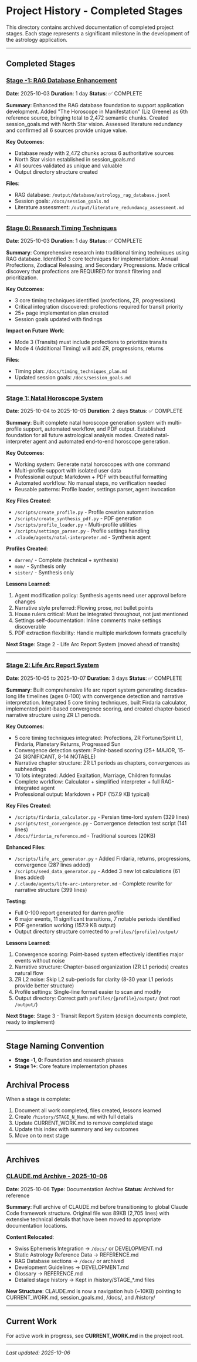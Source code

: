 # Project History - Completed Stages

This directory contains archived documentation of completed project stages. Each stage represents a significant milestone in the development of the astrology application.

---

## Completed Stages

### [Stage -1: RAG Database Enhancement](STAGE_-1_RAG_Enhancement.md)
**Date**: 2025-10-03
**Duration**: 1 day
**Status**: ✅ COMPLETE

**Summary**: Enhanced the RAG database foundation to support application development. Added "The Horoscope in Manifestation" (Liz Greene) as 6th reference source, bringing total to 2,472 semantic chunks. Created session_goals.md with North Star vision. Assessed literature redundancy and confirmed all 6 sources provide unique value.

**Key Outcomes**:
- Database ready with 2,472 chunks across 6 authoritative sources
- North Star vision established in session_goals.md
- All sources validated as unique and valuable
- Output directory structure created

**Files**:
- RAG database: `/output/database/astrology_rag_database.jsonl`
- Session goals: `/docs/session_goals.md`
- Literature assessment: `/output/literature_redundancy_assessment.md`

---

### [Stage 0: Research Timing Techniques](STAGE_0_Research_Timing.md)
**Date**: 2025-10-03
**Duration**: 1 day
**Status**: ✅ COMPLETE

**Summary**: Comprehensive research into traditional timing techniques using RAG database. Identified 3 core techniques for implementation: Annual Profections, Zodiacal Releasing, and Secondary Progressions. Made critical discovery that profections are REQUIRED for transit filtering and prioritization.

**Key Outcomes**:
- 3 core timing techniques identified (profections, ZR, progressions)
- Critical integration discovered: profections required for transit priority
- 25+ page implementation plan created
- Session goals updated with findings

**Impact on Future Work**:
- Mode 3 (Transits) must include profections to prioritize transits
- Mode 4 (Additional Timing) will add ZR, progressions, returns

**Files**:
- Timing plan: `/docs/timing_techniques_plan.md`
- Updated session goals: `/docs/session_goals.md`

---

### [Stage 1: Natal Horoscope System](STAGE_1_Natal_Horoscope.md)
**Date**: 2025-10-04 to 2025-10-05
**Duration**: 2 days
**Status**: ✅ COMPLETE

**Summary**: Built complete natal horoscope generation system with multi-profile support, automated workflow, and PDF output. Established foundation for all future astrological analysis modes. Created natal-interpreter agent and automated end-to-end horoscope generation.

**Key Outcomes**:
- Working system: Generate natal horoscopes with one command
- Multi-profile support with isolated user data
- Professional output: Markdown + PDF with beautiful formatting
- Automated workflow: No manual steps, no verification needed
- Reusable patterns: Profile loader, settings parser, agent invocation

**Key Files Created**:
- `/scripts/create_profile.py` - Profile creation automation
- `/scripts/create_synthesis_pdf.py` - PDF generation
- `/scripts/profile_loader.py` - Multi-profile utilities
- `/scripts/settings_parser.py` - Profile settings handling
- `.claude/agents/natal-interpreter.md` - Synthesis agent

**Profiles Created**:
- `darren/` - Complete (technical + synthesis)
- `mom/` - Synthesis only
- `sister/` - Synthesis only

**Lessons Learned**:
1. Agent modification policy: Synthesis agents need user approval before changes
2. Narrative style preferred: Flowing prose, not bullet points
3. House rulers critical: Must be integrated throughout, not just mentioned
4. Settings self-documentation: Inline comments make settings discoverable
5. PDF extraction flexibility: Handle multiple markdown formats gracefully

**Next Stage**: Stage 2 - Life Arc Report System (moved ahead of transits)

---

### [Stage 2: Life Arc Report System](STAGE_2_Life_Arc_Report.md)
**Date**: 2025-10-05 to 2025-10-07
**Duration**: 3 days
**Status**: ✅ COMPLETE

**Summary**: Built comprehensive life arc report system generating decades-long life timelines (ages 0-100) with convergence detection and narrative interpretation. Integrated 5 core timing techniques, built Firdaria calculator, implemented point-based convergence scoring, and created chapter-based narrative structure using ZR L1 periods.

**Key Outcomes**:
- 5 core timing techniques integrated: Profections, ZR Fortune/Spirit L1, Firdaria, Planetary Returns, Progressed Sun
- Convergence detection system: Point-based scoring (25+ MAJOR, 15-24 SIGNIFICANT, 8-14 NOTABLE)
- Narrative chapter structure: ZR L1 periods as chapters, convergences as subheadings
- 10 lots integrated: Added Exaltation, Marriage, Children formulas
- Complete workflow: Calculator + simplified interpreter + full RAG-integrated agent
- Professional output: Markdown + PDF (157.9 KB typical)

**Key Files Created**:
- `/scripts/firdaria_calculator.py` - Persian time-lord system (329 lines)
- `/scripts/test_convergence.py` - Convergence detection test script (141 lines)
- `/docs/firdaria_reference.md` - Traditional sources (20KB)

**Enhanced Files**:
- `/scripts/life_arc_generator.py` - Added Firdaria, returns, progressions, convergence (287 lines added)
- `/scripts/seed_data_generator.py` - Added 3 new lot calculations (61 lines added)
- `/.claude/agents/life-arc-interpreter.md` - Complete rewrite for narrative structure (399 lines)

**Testing**:
- Full 0-100 report generated for darren profile
- 6 major events, 11 significant transitions, 7 notable periods identified
- PDF generation working (157.9 KB output)
- Output directory structure corrected to `profiles/{profile}/output/`

**Lessons Learned**:
1. Convergence scoring: Point-based system effectively identifies major events without noise
2. Narrative structure: Chapter-based organization (ZR L1 periods) creates natural flow
3. ZR L2 noise: Skip L2 sub-periods for clarity (8-30 year L1 periods provide better structure)
4. Profile settings: Single-line format easier to scan and modify
5. Output directory: Correct path `profiles/{profile}/output/` (not root `/output/`)

**Next Stage**: Stage 3 - Transit Report System (design documents complete, ready to implement)

---

## Stage Naming Convention

- **Stage -1, 0**: Foundation and research phases
- **Stage 1+**: Core feature implementation phases

## Archival Process

When a stage is complete:

1. Document all work completed, files created, lessons learned
2. Create `/history/STAGE_N_Name.md` with full details
3. Update CURRENT_WORK.md to remove completed stage
4. Update this index with summary and key outcomes
5. Move on to next stage

---

## Archives

### [CLAUDE.md Archive - 2025-10-06](CLAUDE_ARCHIVE_2025_10_06.md)
**Date**: 2025-10-06
**Type**: Documentation Archive
**Status**: Archived for reference

**Summary**: Full archive of CLAUDE.md before transitioning to global Claude Code framework structure. Original file was 89KB (2,705 lines) with extensive technical details that have been moved to appropriate documentation locations.

**Content Relocated**:
- Swiss Ephemeris Integration → `/docs/` or DEVELOPMENT.md
- Static Astrology Reference Data → REFERENCE.md
- RAG Database sections → `/docs/` or archived
- Development Guidelines → DEVELOPMENT.md
- Glossary → REFERENCE.md
- Detailed stage history → Kept in /history/STAGE_*.md files

**New Structure**: CLAUDE.md is now a navigation hub (~10KB) pointing to CURRENT_WORK.md, session_goals.md, /docs/, and /history/

---

## Current Work

For active work in progress, see **CURRENT_WORK.md** in the project root.

---

*Last updated: 2025-10-06*
